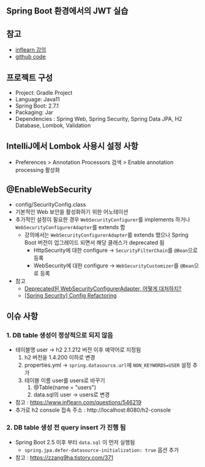 ## Spring Boot 환경에서의 JWT 실습
## 참고
+ [inflearn 강의](https://www.inflearn.com/course/%EC%8A%A4%ED%94%84%EB%A7%81%EB%B6%80%ED%8A%B8-jwt)
+ [github code](https://github.com/SilverNine/spring-boot-jwt-tutorial)

## 프로젝트 구성
+ Project: Gradle Project
+ Language: Java11
+ Spring Boot: 2.7.1
+ Packaging: Jar
+ Dependencies : Spring Web, Spring Security, Spring Data JPA, H2 Database, Lombok, Validation

## IntelliJ에서 Lombok 사용시 설정 사항
+ Preferences > Annotation Processors 검색 > Enable annotation processing 활성화

## @EnableWebSecurity
+ config/SecurityConfig.class
+ 기본적인 Web 보안을 활성화하기 위한 어노테이션
+ 추가적인 설정이 필요한 경우 `WebSecurityConfigurer`를 implements 하거나 `WebSecurityConfigurerAdapter`를 extends 함
  + 강의에서는 `WebSecurityConfigurerAdapter`를 extends 했으나 Spring Boot 버전이 업그레이드 되면서 해당 클래스가 deprecated 됨
    + HttpSecurity에 대한 configure → `SecurityFilterChain`를 `@Bean`으로 등록
    + WebSecurity에 대한 configure → `WebSecurityCustomizer`를 `@Bean`으로 등록
+ 참고 
  + [Deprecated된 WebSecurityConfigurerAdapter, 어떻게 대처하지?](https://velog.io/@pjh612/Deprecated%EB%90%9C-WebSecurityConfigurerAdapter-%EC%96%B4%EB%96%BB%EA%B2%8C-%EB%8C%80%EC%B2%98%ED%95%98%EC%A7%80#httpsecurity-configure)
  + [[Spring Security] Config Refactoring](https://velog.io/@csh0034/Spring-Security-Config-Refactoring)

## 이슈 사항
### 1. DB table 생성이 정상적으로 되지 않음
+ 테이블명 user → h2 2.1.212 버전 이후 예약어로 지정됨
  1) h2 버전을 1.4.200 이하로 변경
  2) properties.yml → `spring.datasource.url`에 `NON_KEYWORDS=USER` 설정 추가
  3) 테이블 이름 user를 users로 바꾸기
     1) @Table(name = "users")
     2) data.sql의 user -> users로 변경
+ 참고 : https://www.inflearn.com/questions/546219
+ 추가로 h2 console 접속 주소 : http://localhost:8080/h2-console

### 2. DB table 생성 전 query insert 가 진행 됨
+ Spring Boot 2.5 이후 부터 `data.sql` 이 먼저 실행됨
  + `spring.jpa.defer-datasource-initialization: true` 옵션 추가
+ 참고 : https://zzang9ha.tistory.com/371
